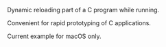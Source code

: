 Dynamic reloading part of a C program while running.

Convenient for rapid prototyping of C applications.

Current example for macOS only.
